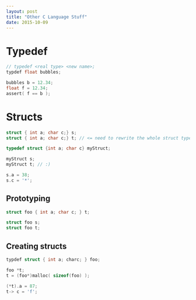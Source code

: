 ```yaml
---
layout: post
title: "Other C Language Stuff"
date: 2015-10-09
---
```


# Typedef

```c
// typedef <real type> <new name>;
typdef float bubbles;

bubbles b = 12.34;
float f = 12.34;
assert( f == b );
```

# Structs

```c
struct { int a; char c;} s;
struct { int a; char c;} t; // <= need to rewrite the whole struct type

typedef struct {int a; char c} myStruct;

myStruct s;
myStruct t; // :)

s.a = 38;
s.c = '*';
```

## Prototyping

```c
struct foo { int a; char c; } t;

struct foo s;
struct foo t;
```

## Creating structs

```c
typdef struct { int a; charc; } foo;

foo *t;
t = (foo*)malloc( sizeof(foo) );

(*t).a = 87;
t-> c = 'f';
```

